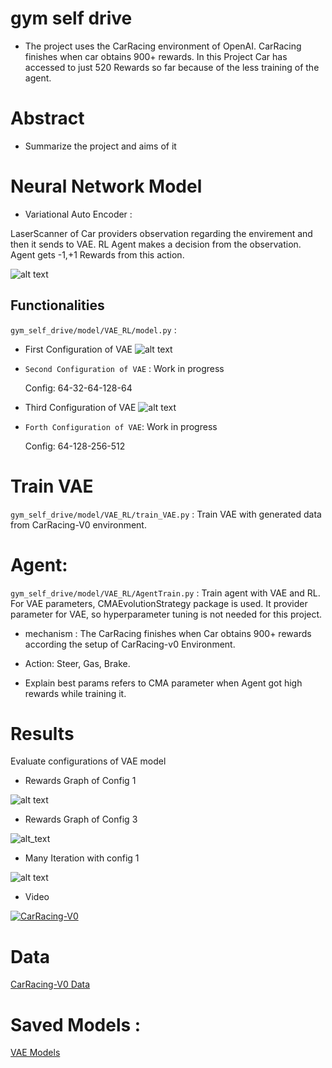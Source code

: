 # gym self drive
* The project uses the CarRacing environment of OpenAI. CarRacing finishes when car obtains 900+ rewards.
In this Project Car has accessed to just 520 Rewards so far because of the less training of the agent.

# Abstract

*  Summarize the project and aims of it


# Neural Network Model

* Variational Auto Encoder :

LaserScanner of Car providers observation regarding the envirement and then it sends to VAE. RL Agent makes a decision from the observation. Agent gets -1,+1 Rewards from this action. 

![alt text](https://github.com/sefeoglu/gym_self_drive/blob/master/gym_self_drive/model/images/VAEModel.png)

## Functionalities

```gym_self_drive/model/VAE_RL/model.py``` :



* First Configuration of VAE
  ![alt text](https://github.com/sefeoglu/gym_self_drive/blob/master/gym_self_drive/model/images/Config1.png)

* ``Second Configuration of VAE`` : Work in progress 

   Config:  64-32-64-128-64  
* Third Configuration of VAE
   ![alt text](https://github.com/sefeoglu/gym_self_drive/blob/master/gym_self_drive/model/images/Config2.png)

* ```Forth Configuration of VAE```: Work in progress

   Config:  64-128-256-512
# Train VAE
```gym_self_drive/model/VAE_RL/train_VAE.py``` : Train VAE with generated data from CarRacing-V0 environment.


#  Agent:
```gym_self_drive/model/VAE_RL/AgentTrain.py``` : Train agent with VAE and RL. For VAE parameters, CMAEvolutionStrategy package is used. It provider parameter for VAE, so hyperparameter tuning is not needed for this project.

 * mechanism : The CarRacing finishes when Car obtains 900+ rewards according the setup of CarRacing-v0 Environment.
 
 * Action: Steer, Gas, Brake.
 
 * Explain best params refers to CMA parameter when Agent got high rewards while training it.


# Results

Evaluate configurations of VAE model
* Rewards Graph of Config 1

![alt text](https://github.com/sefeoglu/gym_self_drive/blob/master/gym_self_drive/model/images/rewards_1.png)

* Rewards Graph of Config 3

![alt_text](https://github.com/sefeoglu/gym_self_drive/blob/master/gym_self_drive/model/images/rewards3.png)

* Many Iteration with config 1

![alt text](https://github.com/sefeoglu/gym_self_drive/blob/master/gym_self_drive/model/images/For4Agent_reward.png)

* Video

[![CarRacing-V0 ](https://gym.openai.com/videos/2019-10-21--mqt8Qj1mwo/CarRacing-v0/poster.jpg)](https://www.youtube.com/watch?v=76iVVovnxhw)
# Data 
[CarRacing-V0 Data](https://drive.google.com/drive/folders/1mZk_yBLN-Iak_E8ewBJSl0rz1W1ckszM?usp=sharing)

# Saved Models :
[VAE Models](https://drive.google.com/drive/folders/1mZk_yBLN-Iak_E8ewBJSl0rz1W1ckszM?usp=sharing)
